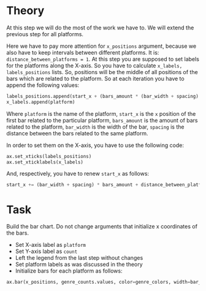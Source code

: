 # Theory
At this step we will do the most of the work we have to. We will extend the previous step for all platforms.

Here we have to pay more attention for `x_positions` argument, because we also have to keep intervals between different platforms. It is: `distance_between_platforms = 1`.
At this step you are supposed to set labels for the platforms along the X-axis. So you have to calculate `x_labels, labels_positions` lists. So, positions will be the middle of all positions of the bars which are related to the platform. So at each iteration you have to append the following values:
```python
labels_positions.append(start_x + (bars_amount * (bar_width + spacing) - spacing) / 2)
x_labels.append(platform)
```
Where `platform` is the name of the platform, `start_x` is the `x` position of the first bar related to the particular platform, `bars_amount` is the amount of bars related to the platform, `bar_width` is the width of the bar, `spacing` is the distance between the bars related to the same platform.

In order to set them on the X-axis, you have to use the following code:
```python
ax.set_xticks(labels_positions)
ax.set_xticklabels(x_labels)
```

And, respectively, you have to renew `start_x` as follows:
```python
start_x += (bar_width + spacing) * bars_amount + distance_between_platforms - spacing
```

# Task

Build the bar chart. Do not change arguments that initialize x coordinates of the bars.

- Set X-axis label as `platform`
- Set Y-axis label as `count`
- Left the legend from the last step without changes
- Set platform labels as was discussed in the theory
- Initialize bars for each platform as follows:
```python
ax.bar(x_positions, genre_counts.values, color=genre_colors, width=bar_width, edgecolor='white')
```